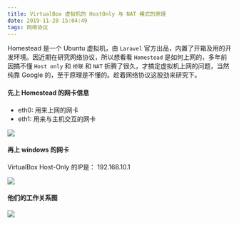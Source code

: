 ```yaml
---
title: VirtualBox 虚拟机的 HostOnly 与 NAT 模式的原理
date: 2019-11-28 15:04:49
tags: 网络协议
---
```


Homestead 是一个 Ubuntu 虚拟机，由 `Laravel` 官方出品，内置了开箱及用的开发环境。因近期在研究网络协议，所以想看看 `Homestead` 是如何上网的，多年前因搞不懂
`Host only` 和 `桥联` 和 `NAT` 折腾了很久，才搞定虚拟机上网的问题，当然纯靠 Google 的，至于原理是不懂的。趁着网络协议这股劲来研究下。

#### 先上 Homestead 的网卡信息
- eth0:  用来上网的网卡
- eth1:  用来与主机交互的网卡

![](https://static.tt12t.com/blog/homestead_adapter.png)

#### 再上 windows 的网卡

VirtualBox Host-Only 的IP是： 192.168.10.1

![](https://static.tt12t.com/blog/windows_adapter.png)

#### 他们的工作关系图
![](https://static.tt12t.com/host-only-nat-adapter.png)